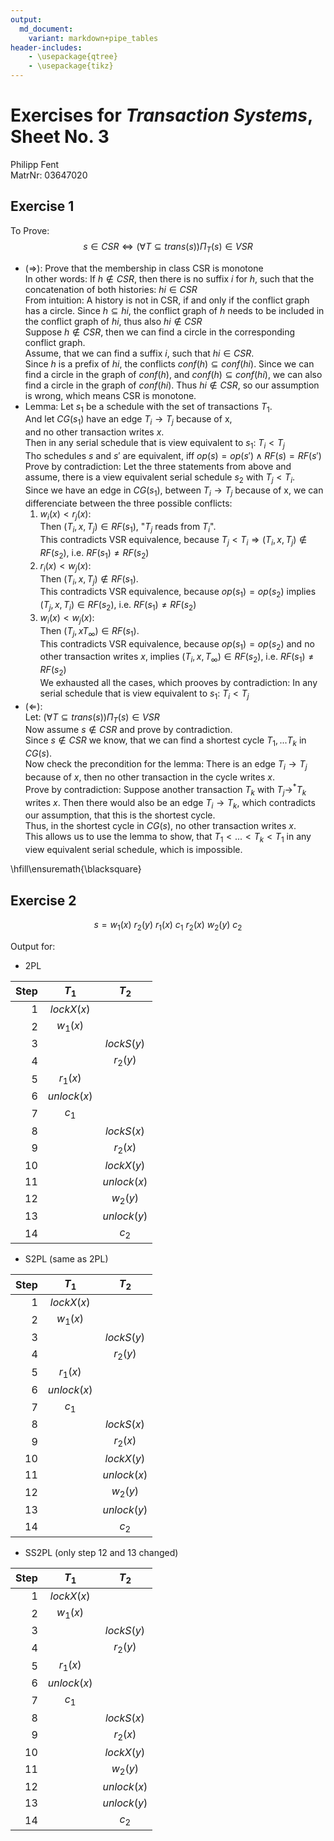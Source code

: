 ```yaml
---
output: 
  md_document:
    variant: markdown+pipe_tables
header-includes:
    - \usepackage{qtree}
    - \usepackage{tikz}
---
```

<!-- compile with: pandoc Exercise3.md -o Exercise3.pdf -->
# Exercises for *Transaction Systems*, Sheet No. 3
Philipp Fent  
MatrNr: 03647020

## Exercise 1
To Prove:
$$
s \in CSR \iff (\forall T \subseteq trans(s)) \Pi_T(s) \in VSR
$$

* $(\Rightarrow)$: Prove that the membership in class CSR is monotone  
  In other words: If $h \not\in CSR$, then there is no suffix $i$ for $h$, such that the concatenation of both histories: $hi \in CSR$  
  From intuition: A history is not in CSR, if and only if the conflict graph has a circle. Since $h \subseteq hi$, the conflict graph of $h$ needs to be included in the conflict graph of $hi$, thus also $hi \not\in CSR$  
  Suppose $h \not\in CSR$, then we can find a circle in the corresponding conflict graph.  
  Assume, that we can find a suffix $i$, such that $hi \in CSR$.  
  Since $h$ is a prefix of $hi$, the conflicts $conf(h) \subseteq conf(hi)$.
  Since we can find a circle in the graph of $conf(h)$, and $conf(h) \subseteq conf(hi)$, we can also find a circle in the graph of $conf(hi)$. Thus $hi \not\in CSR$, so our assumption is wrong, which means CSR is monotone.
* Lemma: Let $s_1$ be a schedule with the set of transactions $T_1$.  
  And let $CG(s_1)$ have an edge $T_i \to T_j$ because of x,  
  and no other transaction writes $x$.  
  Then in any serial schedule that is view equivalent to $s_1$: $T_i < T_j$  
  Tho schedules $s$ and $s'$ are equivalent, iff $op(s) = op(s') \land RF(s) = RF(s')$  
  Prove by contradiction: Let the three statements from above and assume, there is a view equivalent serial schedule $s_2$ with $T_j < T_i$.  
  Since we have an edge in $CG(s_1)$, between $T_i \to T_j$ because of x, we can differenciate between the three possible conflicts:  
    1. $w_i(x) < r_j(x)$:  
    Then $(T_i, x, T_j) \in RF(s_1)$, "$T_j$ reads from $T_i$".  
    This contradicts VSR equivalence, because $T_j < T_i \Rightarrow (T_i, x, T_j) \not\in RF(s_2)$, i.e. $RF(s_1) \neq RF(s_2)$
    2. $r_i(x) < w_j(x)$:  
    Then $(T_i, x, T_j) \not\in RF(s_1)$.  
    This contradicts VSR equivalence, because $op(s_1) = op(s_2)$ implies $(T_j, x, T_i) \in RF(s_2)$, i.e. $RF(s_1) \neq RF(s_2)$
    3. $w_i(x) < w_j(x)$:  
    Then $(T_j, x T_{\infty}) \in RF(s_1)$.  
    This contradicts VSR equivalence, because $op(s_1) = op(s_2)$ and no other transaction writes $x$, implies $(T_i, x, T_{\infty}) \in RF(s_2)$, i.e. $RF(s_1) \neq RF(s_2)$  
We exhausted all the cases, which prooves by contradiction: In any serial schedule that is view equivalent to $s_1$: $T_i < T_j$
* $(\Leftarrow)$:  
Let: $(\forall T \subseteq trans(s)) \Pi_T(s) \in VSR$  
Now assume $s \not\in CSR$ and prove by contradiction.  
Since $s \not\in CSR$ we know, that we can find a shortest cycle ${T_1, ... T_k}$ in $CG(s)$.  
Now check the precondition for the lemma: There is an edge $T_i \to T_j$ because of $x$, then no other transaction in the cycle writes $x$.  
Prove by contradiction: Suppose another transaction $T_k$ with $T_j \to^* T_k$ writes $x$. Then there would also be an edge $T_i \to T_k$, which contradicts our assumption, that this is the shortest cycle.  
Thus, in the shortest cycle in $CG(s)$, no other transaction writes $x$.  
This allows us to use the lemma to show, that $T_1 < ... < T_k < T_1$ in any view equivalent serial schedule, which is impossible.  

\hfill\ensuremath{\blacksquare}

## Exercise 2
$$
s = w_1(x)\ r_2(y)\ r_1(x)\ c_1\ r_2(x)\ w_2(y)\ c_2
$$

Output for:

* 2PL  

| Step | $T_1$       | $T_2$       |
|-----:|:-----------:|:-----------:|
| 1    | $lockX(x)$  |             |
| 2    | $w_1(x)$    |             |
| 3    |             | $lockS(y)$  |
| 4    |             | $r_2(y)$    |
| 5    | $r_1(x)$    |             |
| 6    | $unlock(x)$ |             |
| 7    | $c_1$       |             |
| 8    |             | $lockS(x)$  |
| 9    |             | $r_2(x)$    |
| 10   |             | $lockX(y)$  |
| 11   |             | $unlock(x)$ |
| 12   |             | $w_2(y)$    |
| 13   |             | $unlock(y)$ |
| 14   |             | $c_2$       |

* S2PL (same as 2PL)

| Step | $T_1$       | $T_2$       |
|-----:|:-----------:|:-----------:|
| 1    | $lockX(x)$  |             |
| 2    | $w_1(x)$    |             |
| 3    |             | $lockS(y)$  |
| 4    |             | $r_2(y)$    |
| 5    | $r_1(x)$    |             |
| 6    | $unlock(x)$ |             |
| 7    | $c_1$       |             |
| 8    |             | $lockS(x)$  |
| 9    |             | $r_2(x)$    |
| 10   |             | $lockX(y)$  |
| 11   |             | $unlock(x)$ |
| 12   |             | $w_2(y)$    |
| 13   |             | $unlock(y)$ |
| 14   |             | $c_2$       |

* SS2PL (only step 12 and 13 changed)

| Step | $T_1$       | $T_2$       |
|-----:|:-----------:|:-----------:|
| 1    | $lockX(x)$  |             |
| 2    | $w_1(x)$    |             |
| 3    |             | $lockS(y)$  |
| 4    |             | $r_2(y)$    |
| 5    | $r_1(x)$    |             |
| 6    | $unlock(x)$ |             |
| 7    | $c_1$       |             |
| 8    |             | $lockS(x)$  |
| 9    |             | $r_2(x)$    |
| 10   |             | $lockX(y)$  |
| 11   |             | $w_2(y)$    |
| 12   |             | $unlock(x)$ |
| 13   |             | $unlock(y)$ |
| 14   |             | $c_2$       |
